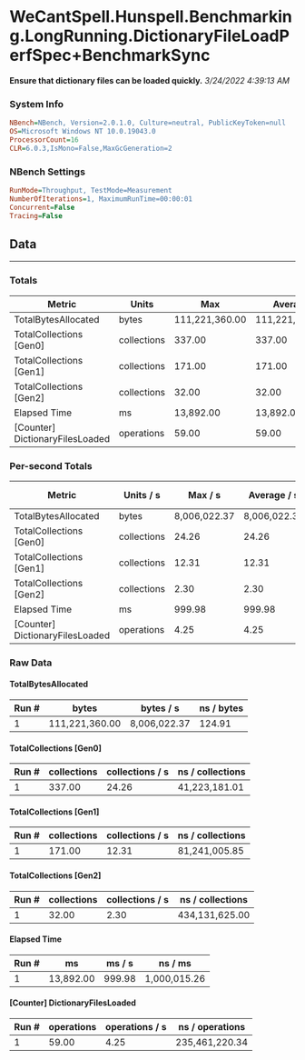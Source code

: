 ﻿# WeCantSpell.Hunspell.Benchmarking.LongRunning.DictionaryFileLoadPerfSpec+BenchmarkSync
__Ensure that dictionary files can be loaded quickly.__
_3/24/2022 4:39:13 AM_
### System Info
```ini
NBench=NBench, Version=2.0.1.0, Culture=neutral, PublicKeyToken=null
OS=Microsoft Windows NT 10.0.19043.0
ProcessorCount=16
CLR=6.0.3,IsMono=False,MaxGcGeneration=2
```

### NBench Settings
```ini
RunMode=Throughput, TestMode=Measurement
NumberOfIterations=1, MaximumRunTime=00:00:01
Concurrent=False
Tracing=False
```

## Data
-------------------

### Totals
|          Metric |           Units |             Max |         Average |             Min |          StdDev |
|---------------- |---------------- |---------------- |---------------- |---------------- |---------------- |
|TotalBytesAllocated |           bytes |  111,221,360.00 |  111,221,360.00 |  111,221,360.00 |            0.00 |
|TotalCollections [Gen0] |     collections |          337.00 |          337.00 |          337.00 |            0.00 |
|TotalCollections [Gen1] |     collections |          171.00 |          171.00 |          171.00 |            0.00 |
|TotalCollections [Gen2] |     collections |           32.00 |           32.00 |           32.00 |            0.00 |
|    Elapsed Time |              ms |       13,892.00 |       13,892.00 |       13,892.00 |            0.00 |
|[Counter] DictionaryFilesLoaded |      operations |           59.00 |           59.00 |           59.00 |            0.00 |

### Per-second Totals
|          Metric |       Units / s |         Max / s |     Average / s |         Min / s |      StdDev / s |
|---------------- |---------------- |---------------- |---------------- |---------------- |---------------- |
|TotalBytesAllocated |           bytes |    8,006,022.37 |    8,006,022.37 |    8,006,022.37 |            0.00 |
|TotalCollections [Gen0] |     collections |           24.26 |           24.26 |           24.26 |            0.00 |
|TotalCollections [Gen1] |     collections |           12.31 |           12.31 |           12.31 |            0.00 |
|TotalCollections [Gen2] |     collections |            2.30 |            2.30 |            2.30 |            0.00 |
|    Elapsed Time |              ms |          999.98 |          999.98 |          999.98 |            0.00 |
|[Counter] DictionaryFilesLoaded |      operations |            4.25 |            4.25 |            4.25 |            0.00 |

### Raw Data
#### TotalBytesAllocated
|           Run # |           bytes |       bytes / s |      ns / bytes |
|---------------- |---------------- |---------------- |---------------- |
|               1 |  111,221,360.00 |    8,006,022.37 |          124.91 |

#### TotalCollections [Gen0]
|           Run # |     collections | collections / s |ns / collections |
|---------------- |---------------- |---------------- |---------------- |
|               1 |          337.00 |           24.26 |   41,223,181.01 |

#### TotalCollections [Gen1]
|           Run # |     collections | collections / s |ns / collections |
|---------------- |---------------- |---------------- |---------------- |
|               1 |          171.00 |           12.31 |   81,241,005.85 |

#### TotalCollections [Gen2]
|           Run # |     collections | collections / s |ns / collections |
|---------------- |---------------- |---------------- |---------------- |
|               1 |           32.00 |            2.30 |  434,131,625.00 |

#### Elapsed Time
|           Run # |              ms |          ms / s |         ns / ms |
|---------------- |---------------- |---------------- |---------------- |
|               1 |       13,892.00 |          999.98 |    1,000,015.26 |

#### [Counter] DictionaryFilesLoaded
|           Run # |      operations |  operations / s | ns / operations |
|---------------- |---------------- |---------------- |---------------- |
|               1 |           59.00 |            4.25 |  235,461,220.34 |


